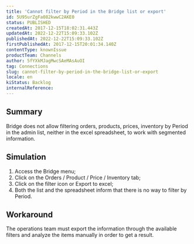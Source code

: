 ```yaml
---
title: 'Cannot filter by Period in the Bridge list or export'
id: 5U95urZgFa082kwwC2AKE0
status: PUBLISHED
createdAt: 2017-12-15T18:02:31.443Z
updatedAt: 2022-12-22T15:09:33.102Z
publishedAt: 2022-12-22T15:09:33.102Z
firstPublishedAt: 2017-12-15T20:01:34.140Z
contentType: knownIssue
productTeam: Channels
author: 5fYXkMJagMwcSAeMAsAuOI
tag: Connections
slug: cannot-filter-by-period-in-the-bridge-list-or-export
locale: en
kiStatus: Backlog
internalReference: 
---
```


## Summary

Bridge does not allow filtering orders, products, prices, inventory by Period in the admin list, neither in the excel spreadsheet, to work with segmented information.

## Simulation

1. Access the Bridge menu;
2. Click on the Orders / Product / Price / Inventory tab;
3. Click on the filter icon or Export to excel;
4. Both the list and the spreadsheet inform that there is no way to filter by Period.

## Workaround

The operations team must export the information through the available filters and analyze the items manually in order to get a result.

